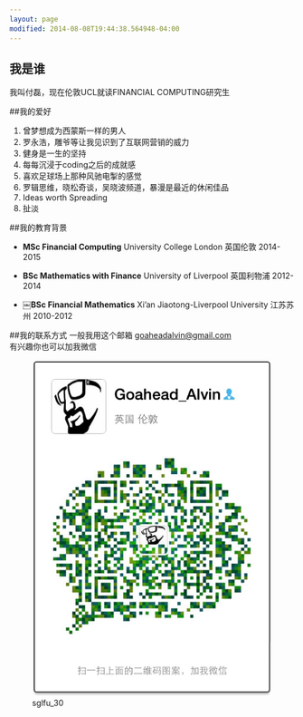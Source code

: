 ```yaml
---
layout: page
modified: 2014-08-08T19:44:38.564948-04:00
---
```



## 我是谁
我叫付磊，现在伦敦UCL就读FINANCIAL COMPUTING研究生

##我的爱好 

1. 曾梦想成为西蒙斯一样的男人
2. 罗永浩，雕爷等让我见识到了互联网营销的威力
3. 健身是一生的坚持
4. 每每沉浸于coding之后的成就感
5. 喜欢足球场上那种风驰电掣的感觉
6. 罗辑思维，晓松奇谈，吴晓波频道，暴漫是最近的休闲佳品
7. Ideas worth Spreading
8. 扯淡

 
##我的教育背景<span><i class="fa fa-university fa-2x"></i></span> 
  
* **MSc Financial Computing**  University College London  英国伦敦  2014-2015      

* **BSc Mathematics with Finance**  University of Liverpool  英国利物浦  2012-2014

* **￼BSc Financial Mathematics**   Xi’an Jiaotong-Liverpool University  江苏苏州  2010-2012


##我的联系方式
一般我用这个邮箱
<a href="mailto:goaheadalvin@gmail.com">goaheadalvin@gmail.com</a>    
有兴趣你也可以加我微信 
<figure >
<img src="/images/goahead.jpg" alt="wechat">
<figcaption>sglfu_30</figcaption>
</figure>



